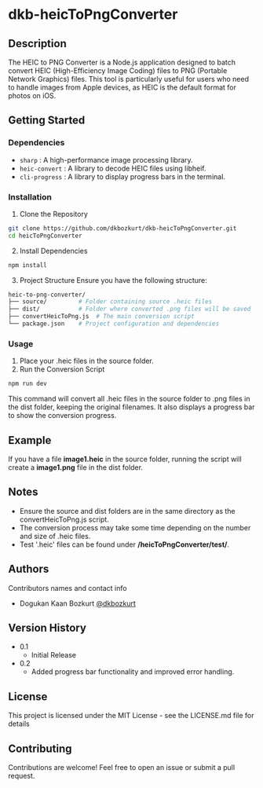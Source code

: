# dkb-heicToPngConverter
<!-- Conversion script which converts '.heic' files, to '.png' files without quality compression -->

## Description

The HEIC to PNG Converter is a Node.js application designed to batch convert HEIC (High-Efficiency Image Coding) files to PNG (Portable Network Graphics) files. This tool is particularly useful for users who need to handle images from Apple devices, as HEIC is the default format for photos on iOS.

## Getting Started

### Dependencies

* `sharp` : A high-performance image processing library.
* `heic-convert` : A library to decode HEIC files using libheif.
* `cli-progress` : A library to display progress bars in the terminal.

### Installation
1. Clone the Repository

``` bash
git clone https://github.com/dkbozkurt/dkb-heicToPngConverter.git
cd heicToPngConverter
```

2. Install Dependencies

```bash
npm install
```

3. Project Structure
Ensure you have the following structure:

```bash
heic-to-png-converter/
├── source/         # Folder containing source .heic files
├── dist/           # Folder where converted .png files will be saved
├── convertHeicToPng.js  # The main conversion script
└── package.json    # Project configuration and dependencies
```

### Usage

1. Place your .heic files in the source folder.
2. Run the Conversion Script
```bash
npm run dev
```
This command will convert all .heic files in the source folder to .png files in the dist folder, keeping the original filenames. It also displays a progress bar to show the conversion progress.



## Example

If you have a file <b>image1.heic</b> in the source folder, running the script will create a <b>image1.png</b> file in the dist folder.

## Notes
* Ensure the source and dist folders are in the same directory as the convertHeicToPng.js script.
* The conversion process may take some time depending on the number and size of .heic files.
* Test '.heic' files can be found under <b>/heicToPngConverter/test/</b>.

## Authors

Contributors names and contact info

* Dogukan Kaan Bozkurt [@dkbozkurt](https://github.com/dkbozkurt)

## Version History

* 0.1
    * Initial Release
* 0.2
    * Added progress bar functionality and improved error handling.

## License

This project is licensed under the MIT License - see the LICENSE.md file for details

## Contributing

Contributions are welcome! Feel free to open an issue or submit a pull request.